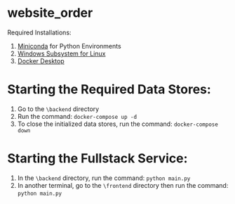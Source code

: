 # website_order

Required Installations:
1) [Miniconda](https://docs.conda.io/en/latest/miniconda.html) for Python Environments
2) [Windows Subsystem for Linux](https://www.ceos3c.com/wsl-2/install-wsl2-with-windows-terminal/)
3) [Docker Desktop](https://www.docker.com/products/docker-desktop/)


# Starting the Required Data Stores:
1) Go to the `\backend` directory
2) Run the command: `docker-compose up -d`
3) To close the initialized data stores, run the command: `docker-compose down`


# Starting the Fullstack Service:
1) In the `\backend` directory, run the command: `python main.py`
2) In another terminal, go to the `\frontend` directory then run the command: `python main.py`
